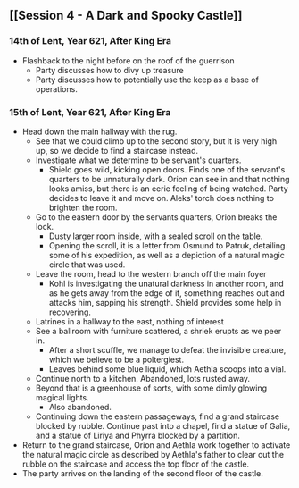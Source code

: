 ## [[Session 4 - A Dark and Spooky Castle]]

### 14th of Lent, Year 621, After King Era
- Flashback to the night before on the roof of the guerrison
	- Party discusses how to divy up treasure
	- Party discusses how to potentially use the keep as a base of operations.
### 15th of Lent, Year 621, After King Era
- Head down the main hallway with the rug.
	- See that we could climb up to the second story, but it is very high up, so we decide to find a staircase instead.
	- Investigate what we determine to be servant's quarters.
		- Shield goes wild, kicking open doors. Finds one of the servant's quarters to be unnaturally dark. Orion can see in and that nothing looks amiss, but there is an eerie feeling of being watched. Party decides to leave it and move on. Aleks' torch does nothing to brighten the room.
	- Go to the eastern door by the servants quarters, Orion breaks the lock.
		- Dusty larger room inside, with a sealed scroll on the table.
		- Opening the scroll, it is a letter from Osmund to Patruk, detailing some of his expedition, as well as a depiction of a natural magic circle that was used.
	- Leave the room, head to the western branch off the main foyer
		- Kohl is investigating the unatural darkness in another room, and as he gets away from the edge of it, something reaches out and attacks him, sapping his strength. Shield provides some help in recovering.
	- Latrines in a hallway to the east, nothing of interest
	- See a ballroom with furniture scattered, a shriek erupts as we peer in.
		- After a short scuffle, we manage to defeat the invisible creature, which we believe to be a poltergiest.
		- Leaves behind some blue liquid, which Aethla scoops into a vial.
	- Continue north to a kitchen. Abandoned, lots rusted away.
	- Beyond that is a greenhouse of sorts, with some dimly glowing magical lights.
		- Also abandoned.
	- Continuing down the eastern passageways, find a grand staircase blocked by rubble. Continue past into a chapel, find a statue of Galia, and a statue of Liriya and Phyrra blocked by a partition.
- Return to the grand staircase, Orion and Aethla work together to activate the natural magic circle as described by Aethla's father to clear out the rubble on the staircase and access the top floor of the castle.
- The party arrives on the landing of the second floor of the castle.